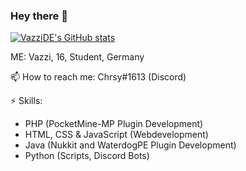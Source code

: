 ### Hey there 👋

[![VazziDE's GitHub stats](https://github-readme-stats.vercel.app/api?username=VazziDE&show_icons=true&theme=react)](https://github.com/VazziDE/)

ME: Vazzi, 16, Student, Germany

📫 How to reach me: Chrsy#1613 (Discord) <br>

⚡ Skills:
  -  PHP (PocketMine-MP Plugin Development)
  -  HTML, CSS & JavaScript (Webdevelopment)
  -  Java (Nukkit and WaterdogPE Plugin Development) 
  -  Python (Scripts, Discord Bots)
